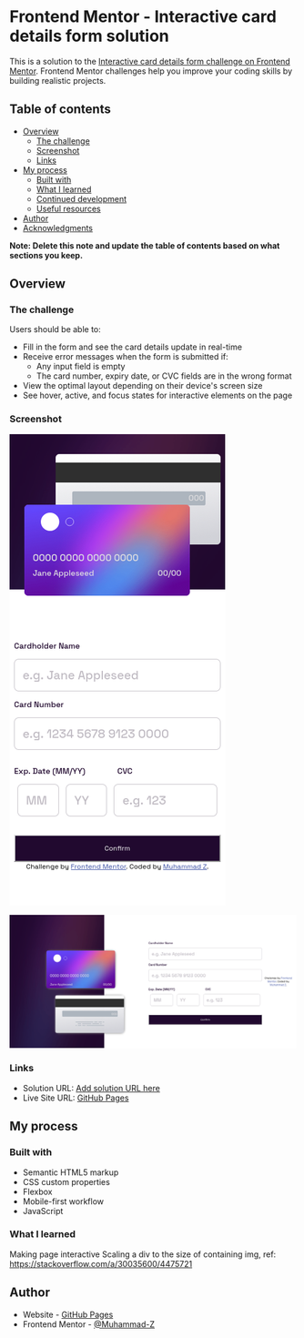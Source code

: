# Frontend Mentor - Interactive card details form solution

This is a solution to the [Interactive card details form challenge on Frontend Mentor](https://www.frontendmentor.io/challenges/interactive-card-details-form-XpS8cKZDWw). Frontend Mentor challenges help you improve your coding skills by building realistic projects. 

## Table of contents

- [Overview](#overview)
  - [The challenge](#the-challenge)
  - [Screenshot](#screenshot)
  - [Links](#links)
- [My process](#my-process)
  - [Built with](#built-with)
  - [What I learned](#what-i-learned)
  - [Continued development](#continued-development)
  - [Useful resources](#useful-resources)
- [Author](#author)
- [Acknowledgments](#acknowledgments)

**Note: Delete this note and update the table of contents based on what sections you keep.**

## Overview

### The challenge

Users should be able to:

- Fill in the form and see the card details update in real-time
- Receive error messages when the form is submitted if:
  - Any input field is empty
  - The card number, expiry date, or CVC fields are in the wrong format
- View the optimal layout depending on their device's screen size
- See hover, active, and focus states for interactive elements on the page

### Screenshot

![Mobile](./screenshot-mobile.png)

![Desktop](./screenshot-dekstop.png)

### Links

- Solution URL: [Add solution URL here](https://www.frontendmentor.io/solutions/interactive-card-details-form-using-vanilla-html-css-js-R-wqzU1A0s)
- Live Site URL: [GitHub Pages](https://muhammad-z.github.io/frontend-mentor-challenges/interactive-card-details-form-main/)


## My process

### Built with

- Semantic HTML5 markup
- CSS custom properties
- Flexbox
- Mobile-first workflow
- JavaScript


### What I learned

Making page interactive
Scaling a div to the size of containing img, ref:
https://stackoverflow.com/a/30035600/4475721

## Author

- Website - [GitHub Pages](https://muhammad-z.github.io/)
- Frontend Mentor - [@Muhammad-Z](https://www.frontendmentor.io/profile/Muhammad-Z)
